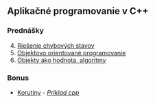 ## Aplikačné programovanie v C++

### Prednášky

4. [Riešenie chybových stavov](./?slides=4_errors.md)
5. [Objektovo orientované programovanie](./?slides=5_oop.md)
6. [Objekty ako hodnota, algoritmy](./?slides=6_values_algo.md)

### Bonus

* [Korutiny](./bonus/coroutines/coroutines.html) - *[Priklad cpp](./bonus/coroutines/coroutines.cpp)*